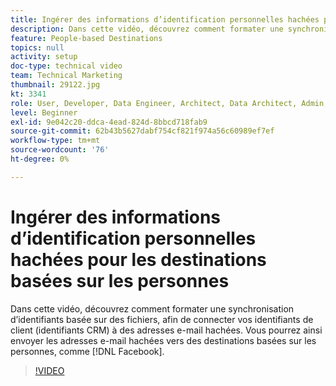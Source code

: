 ```yaml
---
title: Ingérer des informations d’identification personnelles hachées pour les destinations basées sur les personnes
description: Dans cette vidéo, découvrez comment formater une synchronisation d’identifiants basée sur des fichiers, afin de connecter vos identifiants de client (identifiants CRM) à des adresses e-mail hachées.
feature: People-based Destinations
topics: null
activity: setup
doc-type: technical video
team: Technical Marketing
thumbnail: 29122.jpg
kt: 3341
role: User, Developer, Data Engineer, Architect, Data Architect, Admin, Leader
level: Beginner
exl-id: 9e042c20-ddca-4ead-824d-8bbcd718fab9
source-git-commit: 62b43b5627dabf754cf821f974a56c60989ef7ef
workflow-type: tm+mt
source-wordcount: '76'
ht-degree: 0%

---
```


# Ingérer des informations d’identification personnelles hachées pour les destinations basées sur les personnes

Dans cette vidéo, découvrez comment formater une synchronisation d’identifiants basée sur des fichiers, afin de connecter vos identifiants de client (identifiants CRM) à des adresses e-mail hachées. Vous pourrez ainsi envoyer les adresses e-mail hachées vers des destinations basées sur les personnes, comme [!DNL Facebook].

>[!VIDEO](https://video.tv.adobe.com/v/31640/?quality=12&captions=fre_fr)
